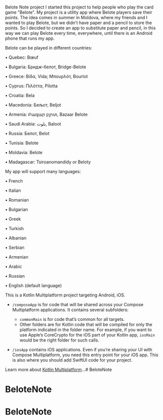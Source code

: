 Belote Note project
I started this project to help people who play the card game "Belote".
My project is a utility app where Belote players save their points.
The idea comes in summer in Moldova, where my friends and I wanted to play Belote, but we didn't have paper and a pencil to store the points.
So I decided to create an app to substitute paper and pencil, in this way we can play Belote every time, everywhere, until there is an Android phone that runs my app.

Belote can be played in different countries:

•	Quebec: Bœuf

•	Bulgaria: Бридж-белот, Bridge-Belote

•	Greece: Βίδα, Vida; Μπουρλότ, Bourlot

•	Cyprus: Πιλόττα, Pilotta

•	Croatia: Bela

•	Macedonia: Бељот, Beljot

•	Armenia: Բազար բլոտ, Bazaar Belote

•	Saudi Arabia: بلوت, Baloot

•	Russia: Белот, Belot

•	Tunisia: Belote

•	Moldavia: Belote

•	Madagascar: Tsiroanomandidy or Beloty

My app will support many languages:

•	French

•	Italian

•	Romanian

•	Bulgarian

•	Greek

•	Turkish

•	Albanian

•	Serbian

•	Armenian

•	Arabic

•	Russian

•	English (default language)

This is a Kotlin Multiplatform project targeting Android, iOS.

* `/composeApp` is for code that will be shared across your Compose Multiplatform applications.
  It contains several subfolders:
  - `commonMain` is for code that’s common for all targets.
  - Other folders are for Kotlin code that will be compiled for only the platform indicated in the folder name.
    For example, if you want to use Apple’s CoreCrypto for the iOS part of your Kotlin app,
    `iosMain` would be the right folder for such calls.

* `/iosApp` contains iOS applications. Even if you’re sharing your UI with Compose Multiplatform, 
  you need this entry point for your iOS app. This is also where you should add SwiftUI code for your project.


Learn more about [Kotlin Multiplatform](https://www.jetbrains.com/help/kotlin-multiplatform-dev/get-started.html)…# BeloteNote
# BeloteNote
# BeloteNote
